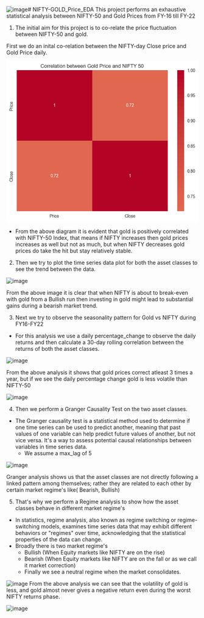 ![image](https://github.com/user-attachments/assets/d368343f-b36d-4505-9b61-a175b746727e)# NIFTY-GOLD_Price_EDA
This project performs an exhaustive statistical analysis between NIFTY-50 and Gold Prices from FY-16 till FY-22

1. The initial aim for this project is to co-relate the price fluctuation between NIFTY-50 and gold.

First we do an inital co-relation between the NIFTY-day Close price and Gold Price daily.

![alt text](image.png)

- From the above diagram it is evident that gold is positively correlated with NIFTY-50 Index, that means if NIFTY increases then gold prices increases as well but not as much, but when NIFTY decreases gold prices do take the hit but stay relatively stable.

2. Then we try to plot the time series data plot for both the asset classes to see the trend between the data.

![image](https://github.com/user-attachments/assets/dbb2b453-3ceb-4645-b88e-6502c50cde77)

From the above image it is clear that when NIFTY is about to break-even with gold from a Bullish run then investing in gold might lead to substantial gains during a bearish market trend.

3. Next we try to observe the seasonality pattern for Gold vs NIFTY during FY16-FY22

- For this analysis we use a daily percentage_change to observe the daily returns and then calculate a 30-day rolling correlation between the returns of both the asset classes.

![image](https://github.com/user-attachments/assets/379f3324-668f-4644-88ed-46a8a4356413)

From the above analysis it shows that gold prices correct atleast 3 times a year, but if we see the daily percentage change gold is less volatile than NIFTY-50

![image](https://github.com/user-attachments/assets/8065ca75-3195-4ae2-a81d-e11ab89081b1)

4. Then we perform a Granger Causality Test on the two asset classes.

- The Granger causality test is a statistical method used to determine if one time series can be used to predict another, meaning that past values of one variable can help predict future values of another, but not vice versa. It's a way to assess potential causal relationships between variables in time series data.  
  - We assume a max_lag of 5
 
![image](https://github.com/user-attachments/assets/d8f14160-bd09-4363-871b-12032193417c)

Granger analysis shows us that the asset classes are not directly following a linked pattern among themselves; rather they are related to each other by certain market regime's like( Bearish, Bullish)

5. That's why we perform a Regime analysis to show how the asset classes behave in different market regime's

- In statistics, regime analysis, also known as regime switching or regime-switching models, examines time series data that may exhibit different behaviors or "regimes" over time, acknowledging that the statistical properties of the data can change.
- Broadly there is two market regime's
  - Bullish (When Equity markets like NIFTY are on the rise)
  - Bearish (When Equity markets like NIFTY are on the fall or as we call it market correction)
  - Finally we see a neutral regime when the market consolidates.

![image](https://github.com/user-attachments/assets/c711e537-ad67-4195-8575-06153b089a3b)
From the above analysis we can see that the volatility of gold is less, and gold almost never gives a negative return even during the worst NIFTY returns phase.

![image](https://github.com/user-attachments/assets/97ab7ae0-1450-49dc-a075-c28319307b0d)




